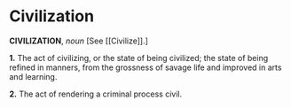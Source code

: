 # Civilization

**CIVILIZATION**, _noun_ \[See [[Civilize]].\]

**1.** The act of civilizing, or the state of being civilized; the state of being refined in manners, from the grossness of savage life and improved in arts and learning.

**2.** The act of rendering a criminal process civil.